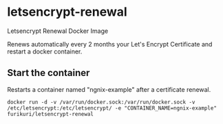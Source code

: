 # letsencrypt-renewal
Letsencrypt Renewal Docker Image

Renews automatically every 2 months your Let's Encrypt Certificate and restart a docker container.

## Start the container
Restarts a container named "ngnix-example" after a certificate renewal.

```
docker run -d -v /var/run/docker.sock:/var/run/docker.sock -v /etc/letsencrypt:/etc/letsencrypt/ -e "CONTAINER_NAME=ngnix-example" furikuri/letsencrypt-renewal
```